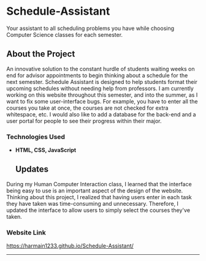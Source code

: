 # Schedule-Assistant 
Your assistant to all scheduling problems you have while choosing Computer Science classes for each semester.

## About the Project
An innovative solution to the constant hurdle of students waiting weeks on end for advisor appointments to begin thinking about a schedule for the next semester. Schedule Assistant is designed to help students format their upcoming schedules without needing help from professors. 
  I am currently working on this website throughout this semester, and into the summer, as I want to fix some user-interface bugs. For example, you have to enter all the courses you take at once, the courses are not checked for extra whitespace, etc. I would also like to add a database for the back-end and a user portal for people to see their progress within their major. 


### Technologies Used
- **HTML, CSS, JavaScript**

  ## Updates

During my Human Computer Interaction class, I learned that the interface being easy to use is an important aspect of the design of the website. Thinking about this project, I realized that having users enter in each task they have taken was time-consuming and unnecessary. Therefore, I updated the interface to allow users to simply select the courses they've taken. 

###  Website Link
https://harmain1233.github.io/Schedule-Assistant/
    


---
